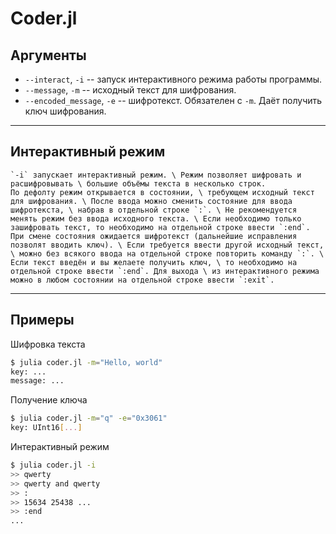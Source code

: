 # Coder.jl

## Аргументы

- `--interact`, `-i` -- запуск интерактивного режима работы программы.
- `--message`, `-m` -- исходный текст для шифрования.
- `--encoded_message`, `-e` -- шифротекст. Обязателен с `-m`. Даёт получить ключ шифрования.
-----
## Интерактивный режим

    `-i` запускает интерактивный режим. \ Режим позволяет шифровать и расшифровывать \ большие объёмы текста в несколько строк.
    По дефолту режим открывается в состоянии, \ требующем исходный текст для шифрования. \ После ввода можно сменить состояние для ввода шифротекста, \ набрав в отдельной строке `:`. \ Не рекомендуется менять режим без ввода исходного текста. \ Если необходимо только зашифровать текст, то необходимо на отдельной строке ввести `:end`.
    При смене состояния ожидается шифротекст (дальнейшие исправления позволят вводить ключ). \ Если требуется ввести другой исходный текст, \ можно без всякого ввода на отдельной строке повторить команду `:`. \ Если текст введён и вы желаете получить ключ, \ то необходимо на отдельной строке ввести `:end`. Для выхода \ из интерактивного режима можно в любом состоянии на отдельной строке ввести `:exit`.
-----
## Примеры

Шифровка текста

```bash
$ julia coder.jl -m="Hello, world"
key: ...
message: ...
```

Получение ключа

```bash
$ julia coder.jl -m="q" -e="0x3061"
key: UInt16[...]
```

Интерактивный режим

```bash
$ julia coder.jl -i
>> qwerty
>> qwerty and qwerty
>> :
>> 15634 25438 ...
>> :end
...
```

